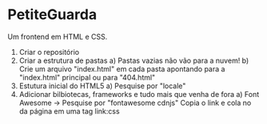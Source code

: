 # PetiteGuarda
 Um frontend em HTML e CSS.


1) Criar o repositório
2) Criar a estrutura de pastas
    a) Pastas vazias não vão para a nuvem!
    b) Crie um arquivo "index.html" em cada pasta apontando para a "index.html" principal
       ou para "404.html"
3) Estutura inicial do HTML5 
    a) Pesquise por "locale"
4) Adicionar bilbiotecas, frameworks e tudo mais que venha de fora
    a) Font Awesome → Pesquise por "fontawesome cdnjs"
       Copia o link e cola no <head> da página em uma tag link:css


